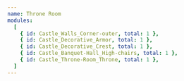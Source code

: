 ```yaml
---
name: Throne Room
modules:
  [
    { id: Castle_Walls_Corner-outer, total: 1 },
    { id: Castle_Decorative_Armor, total: 1 },
    { id: Castle_Decorative_Crest, total: 1 },
    { id: Castle_Banquet-Hall_High-chairs, total: 1 },
    { id: Castle_Throne-Room_Throne, total: 1 },
  ]
---
```

